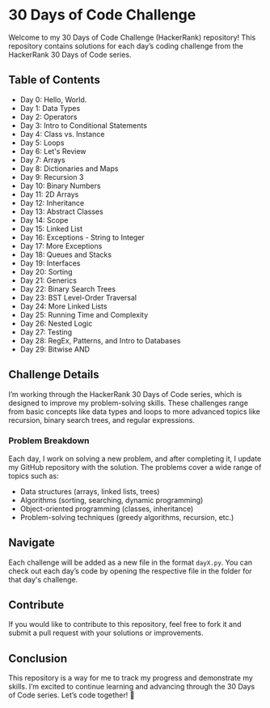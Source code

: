 # 30 Days of Code Challenge

Welcome to my 30 Days of Code Challenge (HackerRank) repository! This repository contains solutions for each day’s coding challenge from the HackerRank 30 Days of Code series.


## Table of Contents
- Day 0: Hello, World.
- Day 1: Data Types
- Day 2: Operators
- Day 3: Intro to Conditional Statements
- Day 4: Class vs. Instance
- Day 5: Loops
- Day 6: Let's Review
- Day 7: Arrays
- Day 8: Dictionaries and Maps
- Day 9: Recursion 3
- Day 10: Binary Numbers
- Day 11: 2D Arrays
- Day 12: Inheritance
- Day 13: Abstract Classes
- Day 14: Scope
- Day 15: Linked List
- Day 16: Exceptions - String to Integer
- Day 17: More Exceptions
- Day 18: Queues and Stacks
- Day 19: Interfaces
- Day 20: Sorting
- Day 21: Generics
- Day 22: Binary Search Trees
- Day 23: BST Level-Order Traversal
- Day 24: More Linked Lists
- Day 25: Running Time and Complexity
- Day 26: Nested Logic
- Day 27: Testing
- Day 28: RegEx, Patterns, and Intro to Databases
- Day 29: Bitwise AND


## Challenge Details

I’m working through the HackerRank 30 Days of Code series, which is designed to improve my problem-solving skills. These challenges range from basic concepts like data types and loops to more advanced topics like recursion, binary search trees, and regular expressions.

### Problem Breakdown

Each day, I work on solving a new problem, and after completing it, I update my GitHub repository with the solution. The problems cover a wide range of topics such as:

- Data structures (arrays, linked lists, trees)
- Algorithms (sorting, searching, dynamic programming)
- Object-oriented programming (classes, inheritance)
- Problem-solving techniques (greedy algorithms, recursion, etc.)

## Navigate

Each challenge will be added as a new file in the format `dayX.py`. You can check out each day’s code by opening the respective file in the folder for that day's challenge.

## Contribute

If you would like to contribute to this repository, feel free to fork it and submit a pull request with your solutions or improvements.

## Conclusion

This repository is a way for me to track my progress and demonstrate my skills. I’m excited to continue learning and advancing through the 30 Days of Code series.
Let’s code together! 🚀

